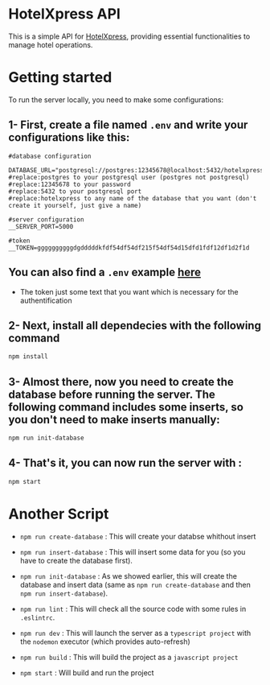 # HotelXpress API

This is a simple API for [HotelXpress](./HotelXpress.md), providing essential functionalities to manage hotel operations.

# Getting started
To run the server locally, you need to make some configurations:

## 1-   First, create a file named `.env` and write your configurations like this:

```
#database configuration

DATABASE_URL="postgresql://postgres:12345678@localhost:5432/hotelxpress"
#replace:postgres to your postgresql user (postgres not postgresql)
#replace:12345678 to your password
#replace:5432 to your postgresql port 
#replace:hotelxpress to any name of the database that you want (don't create it yourself, just give a name)

#server configuration
__SERVER_PORT=5000

#token
__TOKEN=ggggggggggdgdddddkfdf54df54df215f54df54d15dfd1fdf12df1d2f1d

```
## You can also find a  `.env` example [here](./.env.example)

- The token just some text that you want which is necessary for the authentification

## 2-   Next, install all dependecies with the following command

```sh
npm install
```

## 3-   Almost there, now you need to create the database before running the server. The following command includes some inserts, so you don't need to make inserts manually:

```sh
npm run init-database
```

## 4-   That's it, you can now run the server with :

```sh
npm start
```

# Another Script

-   `npm run create-database` : This will create your databse whithout insert 

-   `npm run insert-database` : This will insert some data for you (so you have to create the database first).

-   `npm run init-database` : As we showed earlier, this will create the database and insert data (same as `npm run create-database` and then `npm run insert-database`).

-   `npm run lint` : This will check all the source code with some rules in `.eslintrc`.

-   `npm run dev` : This will launch the server as a `typescript project` with the `nodemon` executor (which provides auto-refresh)

-   `npm run build` : This will build the project as a `javascript project`

-   `npm start` : Will build and run the project